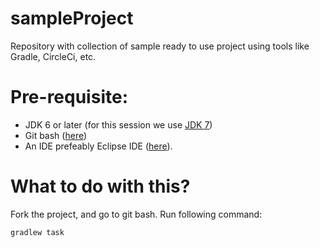 # sampleProject
Repository with collection of sample ready to use project using tools like Gradle, CircleCi, etc.

# Pre-requisite:
 * JDK 6 or later (for this session we use [JDK 7](http://download.oracle.com/otn-pub/java/jdk/7u79-b15/jdk-7u79-windows-x64.exe))
 * Git bash ([here](https://github.com/msysgit/msysgit/releases/download/Git-1.9.5-preview20150319/Git-1.9.5-preview20150319.exe))
 * An IDE prefeably Eclipse IDE ([here](http://www.eclipse.org/downloads/download.php?file=/technology/epp/downloads/release/luna/SR2/eclipse-java-luna-SR2-win32-x86_64.zip)).

# What to do with this?
Fork the project, and go to git bash. Run following command: 
```
gradlew task
```

